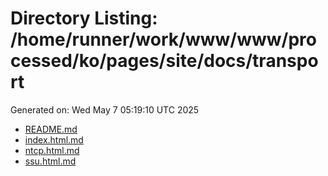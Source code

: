 # Directory Listing: /home/runner/work/www/www/processed/ko/pages/site/docs/transport
Generated on: Wed May  7 05:19:10 UTC 2025

- [README.md](README.md)
- [index.html.md](index.html.md)
- [ntcp.html.md](ntcp.html.md)
- [ssu.html.md](ssu.html.md)
